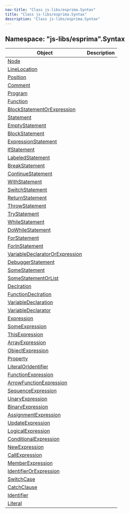 ```yaml
---
nav-title: "Class js-libs/esprima.Syntax"
title: "Class js-libs/esprima.Syntax"
description: "Class js-libs/esprima.Syntax"
---
```

## Namespace: "js-libs/esprima".Syntax

Object | Description
------|------------
[Node](../../../js-libs/esprima/Syntax/Node.md) | 
[LineLocation](../../../js-libs/esprima/Syntax/LineLocation.md) | 
[Position](../../../js-libs/esprima/Syntax/Position.md) | 
[Comment](../../../js-libs/esprima/Syntax/Comment.md) | 
[Program](../../../js-libs/esprima/Syntax/Program.md) | 
[Function](../../../js-libs/esprima/Syntax/Function.md) | 
[BlockStatementOrExpression](../../../js-libs/esprima/Syntax/BlockStatementOrExpression.md) | 
[Statement](../../../js-libs/esprima/Syntax/Statement.md) | 
[EmptyStatement](../../../js-libs/esprima/Syntax/EmptyStatement.md) | 
[BlockStatement](../../../js-libs/esprima/Syntax/BlockStatement.md) | 
[ExpressionStatement](../../../js-libs/esprima/Syntax/ExpressionStatement.md) | 
[IfStatement](../../../js-libs/esprima/Syntax/IfStatement.md) | 
[LabeledStatement](../../../js-libs/esprima/Syntax/LabeledStatement.md) | 
[BreakStatement](../../../js-libs/esprima/Syntax/BreakStatement.md) | 
[ContinueStatement](../../../js-libs/esprima/Syntax/ContinueStatement.md) | 
[WithStatement](../../../js-libs/esprima/Syntax/WithStatement.md) | 
[SwitchStatement](../../../js-libs/esprima/Syntax/SwitchStatement.md) | 
[ReturnStatement](../../../js-libs/esprima/Syntax/ReturnStatement.md) | 
[ThrowStatement](../../../js-libs/esprima/Syntax/ThrowStatement.md) | 
[TryStatement](../../../js-libs/esprima/Syntax/TryStatement.md) | 
[WhileStatement](../../../js-libs/esprima/Syntax/WhileStatement.md) | 
[DoWhileStatement](../../../js-libs/esprima/Syntax/DoWhileStatement.md) | 
[ForStatement](../../../js-libs/esprima/Syntax/ForStatement.md) | 
[ForInStatement](../../../js-libs/esprima/Syntax/ForInStatement.md) | 
[VariableDeclaratorOrExpression](../../../js-libs/esprima/Syntax/VariableDeclaratorOrExpression.md) | 
[DebuggerStatement](../../../js-libs/esprima/Syntax/DebuggerStatement.md) | 
[SomeStatement](../../../js-libs/esprima/Syntax/SomeStatement.md) | 
[SomeStatementOrList](../../../js-libs/esprima/Syntax/SomeStatementOrList.md) | 
[Declration](../../../js-libs/esprima/Syntax/Declration.md) | 
[FunctionDeclration](../../../js-libs/esprima/Syntax/FunctionDeclration.md) | 
[VariableDeclaration](../../../js-libs/esprima/Syntax/VariableDeclaration.md) | 
[VariableDeclarator](../../../js-libs/esprima/Syntax/VariableDeclarator.md) | 
[Expression](../../../js-libs/esprima/Syntax/Expression.md) | 
[SomeExpression](../../../js-libs/esprima/Syntax/SomeExpression.md) | 
[ThisExpression](../../../js-libs/esprima/Syntax/ThisExpression.md) | 
[ArrayExpression](../../../js-libs/esprima/Syntax/ArrayExpression.md) | 
[ObjectExpression](../../../js-libs/esprima/Syntax/ObjectExpression.md) | 
[Property](../../../js-libs/esprima/Syntax/Property.md) | 
[LiteralOrIdentifier](../../../js-libs/esprima/Syntax/LiteralOrIdentifier.md) | 
[FunctionExpression](../../../js-libs/esprima/Syntax/FunctionExpression.md) | 
[ArrowFunctionExpression](../../../js-libs/esprima/Syntax/ArrowFunctionExpression.md) | 
[SequenceExpression](../../../js-libs/esprima/Syntax/SequenceExpression.md) | 
[UnaryExpression](../../../js-libs/esprima/Syntax/UnaryExpression.md) | 
[BinaryExpression](../../../js-libs/esprima/Syntax/BinaryExpression.md) | 
[AssignmentExpression](../../../js-libs/esprima/Syntax/AssignmentExpression.md) | 
[UpdateExpression](../../../js-libs/esprima/Syntax/UpdateExpression.md) | 
[LogicalExpression](../../../js-libs/esprima/Syntax/LogicalExpression.md) | 
[ConditionalExpression](../../../js-libs/esprima/Syntax/ConditionalExpression.md) | 
[NewExpression](../../../js-libs/esprima/Syntax/NewExpression.md) | 
[CallExpression](../../../js-libs/esprima/Syntax/CallExpression.md) | 
[MemberExpression](../../../js-libs/esprima/Syntax/MemberExpression.md) | 
[IdentifierOrExpression](../../../js-libs/esprima/Syntax/IdentifierOrExpression.md) | 
[SwitchCase](../../../js-libs/esprima/Syntax/SwitchCase.md) | 
[CatchClause](../../../js-libs/esprima/Syntax/CatchClause.md) | 
[Identifier](../../../js-libs/esprima/Syntax/Identifier.md) | 
[Literal](../../../js-libs/esprima/Syntax/Literal.md) | 
